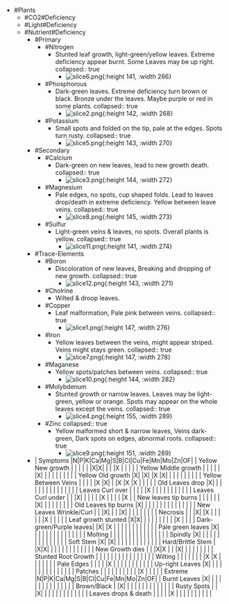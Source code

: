 - #Plants
	- #CO2#Deficiency
	- #Light#Deficiency
	- #Nutrient#Deficiency
		- #Primary
			- #Nitrogen
				- Stunted leaf growth, light-green/yellow leaves. Extreme deficiency appear burnt. Some Leaves may be up right.
				  collapsed:: true
					- ![slice6.png](../assets/slice6_1672610144042_0.png){:height 141, :width 266}
			- #Phosphorous
				- Dark-green leaves. Extreme deficiency turn brown or black. Bronze under the leaves. Maybe purple or red in some plants.
				  collapsed:: true
					- ![slice2.png](../assets/slice2_1672610160012_0.png){:height 142, :width 268}
			- #Potassium
				- Small spots and folded on the tip, pale at the edges. Spots turn rusty.
				  collapsed:: true
					- ![slice5.png](../assets/slice5_1672610166079_0.png){:height 143, :width 270}
		- #Secondary
			- #Calcium
				- Dark-green on new leaves, lead to new growth death.
				  collapsed:: true
					- ![slice3.png](../assets/slice3_1672610182703_0.png){:height 144, :width 272}
			- #Magnesium
				- Pale edges, no spots, cup shaped folds. Lead to leaves drop/death in extreme deficiency. Yellow between leave veins.
				  collapsed:: true
					- ![slice8.png](../assets/slice8_1672610191798_0.png){:height 145, :width 273}
			- #Sulfur
				- Light-green veins & leaves, no spots. Overall plants is yellow.
				  collapsed:: true
					- ![slice11.png](../assets/slice11_1672610200804_0.png){:height 141, :width 274}
		- #Trace-Elements
			- #Boron
				- Discoloration of new leaves, Breaking and dropping of new growth.
				  collapsed:: true
					- ![slice12.png](../assets/slice12_1672610207854_0.png){:height 143, :width 271}
			- #Cholrine
				- Wilted & droop leaves.
			- #Copper
				- Leaf malformation, Pale pink between veins.
				  collapsed:: true
					- ![slice1.png](../assets/slice1_1672610083579_0.png){:height 147, :width 276}
			- #Iron
				- Yellow leaves between the veins, might appear striped. Veins might stays green.
				  collapsed:: true
					- ![slice7.png](../assets/slice7_1672610220215_0.png){:height 147, :width 278}
			- #Maganese
				- Yellow spots/patches between veins.
				  collapsed:: true
					- ![slice10.png](../assets/slice10_1672610234961_0.png){:height 144, :width 282}
			- #Molybdenum
				- Stunted growth or narrow leaves. Leaves may be light-green, yellow or orange. Spots may appear on the whole leaves except the veins.
				  collapsed:: true
					- ![slice4.png](../assets/slice4_1672610243211_0.png){:height 155, :width 289}
			- #Zinc
			  collapsed:: true
				- Yellow malformed short & narrow leaves, Veins dark-green, Dark spots on edges, abnormal roots.
				  collapsed:: true
					- ![slice9.png](../assets/slice9_1672610253586_0.png){:height 151, :width 289}
		- | Symptoms                |N|P|K|Ca|Mg|S|B|Cl|Cu|Fe|Mn|Mo|Zn|OF|
		  | Yellow New growth       | | | |  |  |X|X|  |  |  |X |  |  |  |
		  | Yellow Middle growth    | | | |  |  |X| |  |  |  |  |  |  |  |
		  | Yellow Old growth       |X| |X|  |X |X| |  |  |  |  |  |  |  |
		  | Yellow Between Veins    | | | |  |X |X| |  |X |X |X |  |  |  |
		  | Old Leaves drop         |X| | |  |  | | |  |  |  |  |  |  |  |
		  | Leaves Curl over        | | | |  |X | | |  |  |  |  |  |  |  |
		  | Leaves Curl under       | | |X|  |  | | |  |X |  |  |  |  |X |
		  | New leaves tip burns    | | | |  |  | |X|  |  |  |  |  |  |  |
		  | Old Leaves tip burns    |X| | |  |  | | |  |  |  |  |  |  |  |
		  | New Leaves Wrinkle/Curl | | |X|  |  | |X|  |  |  |  |  |  |  |
		  | Necrosis                | | |X|  |X | | |  |  |  |X |  |  |  |
		  | Leaf growth stunted     |X|X| |  |  | | |  |  |  |  |X |  |  |
		  | Dark-green/Purple leaves| |X| |X |  | | |  |  |  |  |  |  |  |
		  | Pale green leaves       |X| | |  |  | | |  |  |  |  |  |  |  |
		  | Molting                 | | | |  |  | | |  |  |  |  |  |  |  |
		  | Spindly                 |X| | |  |  | | |  |  |  |  |  |  |  |
		  | Soft Stem               |X| |X|  |  | | |  |  |  |  |  |  |  |
		  | Hard/Brittle Stem       | |X|X|  |  | | |  |  |  |  |  |  |  |
		  | New Growth dies         | | |X|X |  | |X|  |  |  |  |  |  |  |
		  | Stunted Root Growth     | | | |  |  | | |  |  |  |  |  |  |  |
		  | Wilting                 | | | |  |  | | |X |X |  |  |  |  |  |
		  | Pale Edges              | | | |  |X | | |  |  |  |  |  |  |  |
		  | Up-right Leaves         |X| | |  |  | | |  |  |  |  |  |  |  |
		  | Patches                 | | | |  |  | | |  |  |  |X |  |  |  |
		  | Extreme                 |N|P|K|Ca|Mg|S|B|Cl|Cu|Fe|Mn|Mo|Zn|OF|
		  | Burnt Leaves            |X| | |  |  | | |  |  |  |  |  |  |  |
		  | Brown/Black             | |X| |  |  | | |  |  |  |  |  |  |  |
		  | Rusty Spots             | | |X|  |  | | |  |  |  |  |  |  |  |
		  | Leaves drops & death    | | | |  |X | | |  |  |  |  |  |  |  |